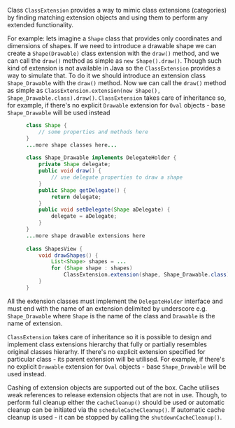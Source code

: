 Class `ClassExtension` provides a way to mimic class extensions (categories) by finding matching extension objects and using them to perform any extended functionality.

For example: lets imagine a `Shape` class that provides only coordinates and dimensions of shapes. If we need to introduce a drawable shape we can create a `Shape(Drawable)` class extension with the `draw()` method, and we can call the `draw()` method as simple as `new Shape().draw()`. Though such kind of extension is not available in Java so the `ClassExtension` provides a way to simulate that. To do it we should introduce an extension class `Shape_Drawable` with the `draw()` method. Now we can call the `draw()` method as simple as `ClassExtension.extension(new Shape(), Shape_Drawable.class).draw()`. `ClassExtension` takes care of inheritance so, for example, if there's no explicit `Drawable` extension for `Oval` objects - base `Shape_Drawable` will be used instead
```java
      class Shape {
          // some properties and methods here
      }
      ...more shape classes here...
 
      class Shape_Drawable implements DelegateHolder {
          private Shape delegate;
          public void draw() {
              // use delegate properties to draw a shape
          }
          public Shape getDelegate() {
              return delegate;
          }
          public void setDelegate(Shape aDelegate) {
              delegate = aDelegate;
          }
      }
      ...more shape drawable extensions here
 
      class ShapesView {
          void drawShapes() {
              List<Shape> shapes = ...
              for (Shape shape : shapes)
                  ClassExtension.extension(shape, Shape_Drawable.class).draw();
          }
      }
```
All the extension classes must implement the `DelegateHolder` interface and must end with the name of an extension delimited by underscore e.g. `Shape_Drawable` where `Shape` is the name of the class and `Drawable` is the name of extension.

`ClassExtension` takes care of inheritance so it is possible to design and implement class extensions hierarchy that fully or partially resembles original classes hierarhy. If there's no explicit extension specified for particular class - its parent extension will be utilised. For example, if there's no explicit `Drawable` extension for `Oval` objects - base `Shape_Drawable` will be used instead.

Cashing of extension objects are supported out of the box. Cache utilises weak references to release extension objects that are not in use. Though, to perform full cleanup either the `cacheCleanup()` should be used or automatic cleanup can be initiated via the `scheduleCacheCleanup()`. If automatic cache cleanup is used - it can be stopped by calling the `shutdownCacheCleanup()`.

